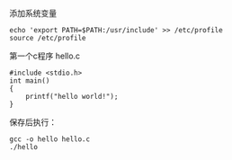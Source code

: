 添加系统变量

    echo 'export PATH=$PATH:/usr/include' >> /etc/profile
    source /etc/profile

第一个c程序 hello.c

    #include <stdio.h>
    int main()
    {
        printf("hello world!");
    }

保存后执行：

    gcc -o hello hello.c
    ./hello

